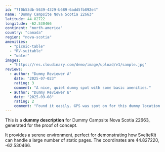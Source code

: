 ```yaml
---
id: "7f0b53db-5639-4329-b689-6add5fb892e4"
name: "Dummy Campsite Nova Scotia 22663"
latitude: 44.82722
longitude: -62.530466
continent: "north-america"
country: "canada"
region: "nova-scotia"
amenities:
  - "picnic-table"
  - "RV-suitable"
  - "water"
images:
  - "https://res.cloudinary.com/demo/image/upload/v1/sample.jpg"
reviews:
  - author: "Dummy Reviewer A"
    date: "2025-07-023"
    rating: 3
    comment: "A nice, quiet dummy spot with some basic amenities."
  - author: "Dummy Reviewer B"
    date: "2025-09-08"
    rating: 2
    comment: "Found it easily. GPS was spot on for this dummy location."
---
```


This is a **dummy description** for Dummy Campsite Nova Scotia 22663, generated for the proof of concept.

It provides a serene environment, perfect for demonstrating how SvelteKit can handle a large number of static pages. The coordinates are 44.827220, -62.530466.
